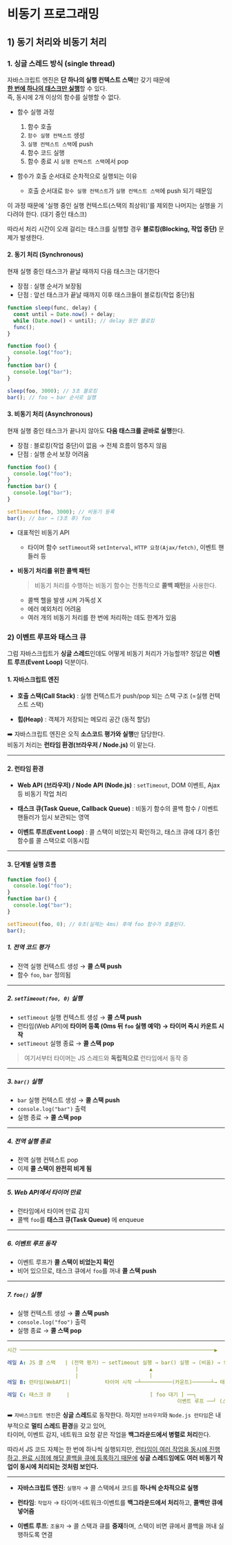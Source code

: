 # 비동기 프로그래밍

## 1) 동기 처리와 비동기 처리

### 1. 싱글 스레드 방식 (single thread)

자바스크립트 엔진은 **단 하나의 실행 컨텍스트 스택**만 갖기 때문에  
<u>**한 번에 하나의 태스크만 실행**</u>할 수 있다.  
즉, 동시에 2개 이상의 함수를 실행할 수 없다.

- 함수 실행 과정

  1. 함수 호출
  2. `함수 실행 컨텍스트` 생성
  3. `실행 컨텍스트 스택`에 push
  4. 함수 코드 실행
  5. 함수 종료 시 `실행 컨텍스트 스택`에서 pop

- 함수가 호출 순서대로 순차적으로 실행되는 이유
  - 호출 순서대로 `함수 실행 컨텍스트`가 `실행 컨텍스트 스택`에 push 되기 때문임

이 과정 때문에 '실행 중인 실행 컨텍스트(스택의 최상위)'를 제외한 나머지는 실행을 기다려야 한다. (대기 중인 태스크)

따라서 처리 시간이 오래 걸리는 태스크를 실행할 경우 **블로킹(Blocking, 작업 중단)** 문제가 발생한다.

#### 2. 동기 처리 (Synchronous)

현재 실행 중인 태스크가 끝날 때까지 다음 태스크는 대기한다

- 장점 : 실행 순서가 보장됨
- 단점 : 앞선 태스크가 끝날 때까지 이후 태스크들이 블로킹(작업 중단)됨

```js
function sleep(func, delay) {
  const until = Date.now() + delay;
  while (Date.now() < until); // delay 동안 블로킹
  func();
}

function foo() {
  console.log("foo");
}
function bar() {
  console.log("bar");
}

sleep(foo, 3000); // 3초 블로킹
bar(); // foo → bar 순서로 실행
```

#### 3. 비동기 처리 (Asynchronous)

현재 실행 중인 태스크가 끝나지 않아도 **다음 태스크를 곧바로 실행**한다.

- 장점 : 블로킹(작업 중단)이 없음 → 전체 흐름이 멈추지 않음
- 단점 : 실행 순서 보장 어려움

```js
function foo() {
  console.log("foo");
}
function bar() {
  console.log("bar");
}

setTimeout(foo, 3000); // 비동기 등록
bar(); // bar → (3초 후) foo
```

- 대표적인 비동기 API

  - 타이머 함수 `setTimeout`와 `setInterval`, `HTTP 요청(Ajax/fetch)`, 이벤트 핸들러 등

- **비동기 처리를 위한 콜백 패턴**
  > 비동기 처리를 수행하는 비동기 함수는 전통적으로 **콜백 패턴**을 사용한다.
  - 콜백 헬을 발생 시켜 가독성 X
  - 에러 예외처리 어려움
  - 여러 개의 비동기 처리를 한 번에 처리하는 데도 한계가 있음

### 2) 이벤트 루프와 태스크 큐

그럼 자바스크립트가 **싱글 스레드**인데도 어떻게 비동기 처리가 가능할까?
정답은 **이벤트 루프(Event Loop)** 덕분이다.

#### 1. 자바스크립트 엔진

- **호출 스택(Call Stack)** : 실행 컨텍스트가 push/pop 되는 스택 구조 (=실행 컨텍스트 스택)

- **힙(Heap)** : 객체가 저장되는 메모리 공간 (동적 할당)

➡️ 자바스크립트 엔진은 오직 **소스코드 평가와 실행**만 담당한다.  
 비동기 처리는 **런타임 환경(브라우저 / Node.js)** 이 맡는다.

---

#### 2. 런타임 환경

- **Web API (브라우저) / Node API (Node.js)** : `setTimeout`, DOM 이벤트, Ajax 등 비동기 작업 처리

- **태스크 큐(Task Queue, Callback Queue)** : 비동기 함수의 콜백 함수 / 이벤트 핸들러가 임시 보관되는 영역

- **이벤트 루프(Event Loop)** : 콜 스택이 비었는지 확인하고, 태스크 큐에 대기 중인 함수를 콜 스택으로 이동시킴

---

#### 3. 단계별 실행 흐름

```js
function foo() {
  console.log("foo");
}
function bar() {
  console.log("bar");
}

setTimeout(foo, 0); // 0초(실제는 4ms) 후에 foo 함수가 호출된다.
bar();
```

##### 1. 전역 코드 평가

- 전역 실행 컨텍스트 생성 → **콜 스택 push**
- 함수 `foo`, `bar` 정의됨

---

##### 2. `setTimeout(foo, 0)` 실행

- `setTimeout` 실행 컨텍스트 생성 → **콜 스택 push**
- 런타임(Web API)에 **타이머 등록 (0ms 뒤 `foo` 실행 예약) → 타이머 즉시 카운트 시작**
- `setTimeout` 실행 종료 → **콜 스택 pop**

> 여기서부터 타이머는 JS 스레드와 **독립적으로** 런타임에서 동작 중

---

##### 3. `bar()` 실행

- `bar` 실행 컨텍스트 생성 → **콜 스택 push**
- `console.log("bar")` 출력
- 실행 종료 → **콜 스택 pop**

---

##### 4. 전역 실행 종료

- 전역 실행 컨텍스트 pop
- 이제 **콜 스택이 완전히 비게 됨**

---

##### 5. Web API에서 타이머 만료

- 런타임에서 타이머 만료 감지
- 콜백 `foo`를 **태스크 큐(Task Queue)** 에 enqueue

---

##### 6. 이벤트 루프 동작

- 이벤트 루프가 **콜 스택이 비었는지 확인**
- 비어 있으므로, 태스크 큐에서 `foo`를 꺼내 **콜 스택 push**

---

##### 7. `foo()` 실행

- 실행 컨텍스트 생성 → **콜 스택 push**
- `console.log("foo")` 출력
- 실행 종료 → **콜 스택 pop**

---

```yaml
시간 ───────────────────────────────────────────────────────────────▶

레일 A: JS 콜 스택   | (전역 평가) ─ setTimeout 실행 → bar() 실행 → (비움) → foo 실행
                      |                       ▲                         ▲
                      |                       |                         |
레일 B: 런타임(WebAPI)|           타이머 시작 ─┴──────────(카운트)──────┴→ 태스크 큐에 foo 등록

레일 C: 태스크 큐     |                          [ foo 대기 ] ──┐
                                                       이벤트 루프 ──┘ (스택 비면 foo 실행)

```

➡️ `자바스크립트 엔진`은 **싱글 스레드**로 동작한다.
하지만 `브라우저`와 `Node.js 런타임`은 내부적으로 **멀티 스레드 환경**을 갖고 있어,  
타이머, 이벤트 감지, 네트워크 요청 같은 작업을 **백그라운드에서 병렬로 처리**한다.

따라서 JS 코드 자체는 한 번에 하나씩 실행되지만, <u>런타임이 여러 작업을 동시에 진행하고, 완료 시점에 해당 콜백을 큐에 등록하기 때문에</u>
**싱글 스레드임에도 여러 비동기 작업이 동시에 처리되는 것처럼 보인다.**

---

- **자바스크립트 엔진**: `실행자` → 콜 스택에서 코드를 **하나씩 순차적으로 실행**

- **런타임**: `작업자` → 타이머·네트워크·이벤트를 **백그라운드에서 처리**하고, **콜백만 큐에 넣어줌**

- **이벤트 루프**: `조율자` → 콜 스택과 큐를 **중재**하며, 스택이 비면 큐에서 콜백을 꺼내 실행하도록 연결
